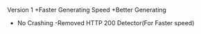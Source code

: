 Version 1
+Faster Generating Speed
+Better Generating
+ No Crashing
-Removed HTTP 200 Detector(For Faster speed)
